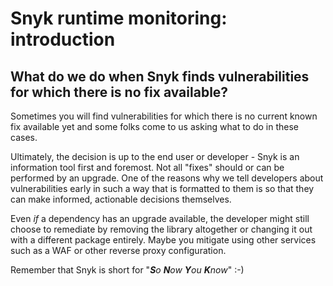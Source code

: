 # Snyk runtime monitoring: introduction

##  What do we do when Snyk finds vulnerabilities for which there is no fix available?

Sometimes you will find vulnerabilities for which there is no current known fix available yet and some folks come to us asking what to do in these cases.

Ultimately, the decision is up to the end user or developer - Snyk is an information tool first and foremost. Not all "fixes" should or can be performed by an upgrade. One of the reasons why we tell developers about vulnerabilities early in such a way that is formatted to them is so that they can make informed, actionable decisions themselves.

Even _if_ a dependency has an upgrade available, the developer might still choose to remediate by removing the library altogether or changing it out with a different package entirely. Maybe you mitigate using other services such as a WAF or other reverse proxy configuration.

Remember that Snyk is short for "_**S**o **N**ow **Y**ou **K**now_" :-\) 


